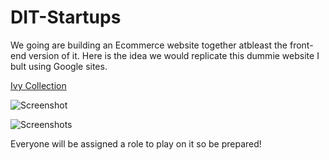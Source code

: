 # DIT-Startups

We going are building an Ecommerce website together atbleast the front-end version of it. 
Here is the idea we would replicate this dummie website I bult using Google sites. 

<a href="https://sites.google.com/view/ivy-collections/home">Ivy Collection</a>

![Screenshot](https://github.com/user-attachments/assets/4e5509f1-ea5e-4c04-a873-0077f46aa23b)


![Screenshots](https://github.com/user-attachments/assets/ecdb401e-40cc-45b3-8f00-e89d134d7aee)

Everyone will be assigned a role to play on it so be prepared!
